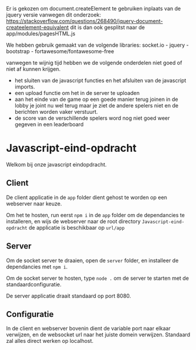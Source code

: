 Er is gekozen om document.createElement te gebruiken inplaats van de jquery versie vanwegen dit onderzoek: https://stackoverflow.com/questions/268490/jquery-document-createelement-equivalent dit is dan ook gesplitst naar de app/modules/pagesHTML.js

We hebben gebruik gemaakt van de volgende libraries:
socket.io - jquery - bootstrap - fortawesome/fontawesome-free

vanwegen te wijnig tijd hebben we de volgende onderdelen niet goed of niet af kunnen krijgen.

-   het sluiten van de javascript functies en het afsluiten van de javascript imports.
-   een upload functie om het in de server te uploaden
-   aan het einde van de game op een goede manier terug joinen in de lobby je joint nu wel terug maar je ziet de andere spelers niet en de berichten worden vaker verstuurt.
-   de score van de verschillende spelers word nog niet goed weer gegeven in een leaderboard

# Javascript-eind-opdracht

Welkom bij onze javascript eindopdracht.

## Client

De client applicatie in de `app` folder dient gehost te worden op een webserver naar keuze.

Om het te hosten, run eerst `npm i` in de `app` folder om de dependancies te installeren, en wijs de webserver naar de root directory `Javascript-eind-opdracht` de applicatie is beschikbaar op `url/app`

## Server

Om de socket server te draaien, open de `server` folder, en installeer de dependancies met `npm i`.

Om de socket server te hosten, type `node .` om de server te starten met de standaardconfiguratie.

De server applicatie draait standaard op port 8080.

## Configuratie

In de client en webserver bovenin dient de variable port naar elkaar verwijzen, en de websocket url naar het juiste domein verwijzen. Standaard zal alles direct werken op localhost.
